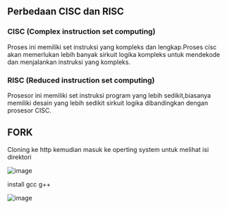 ## Perbedaan CISC dan RISC

### CISC (Complex instruction set computing)

Proses ini memiliki set instruksi yang kompleks dan lengkap.Proses cisc akan memerlukan lebih banyak sirkuit logika kompleks untuk mendekode dan menjalankan instruksi yang kompleks.

### RISC (Reduced instruction set computing)

Prosesor ini memiliki set instruksi program yang lebih sedikit,biasanya memiliki desain yang lebih sedikit sirkuit logika dibandingkan dengan prosesor CISC.

## FORK

Cloning ke http kemudian masuk ke operting system untuk melihat isi direktori

![image](https://github.com/azzasalsaars/SysOP24-3123521017/assets/160559457/c9d8909e-7acf-4276-821b-7f32f294bc29)

install gcc g++

![image](https://github.com/azzasalsaars/SysOP24-3123521017/assets/160559457/36974588-d83d-491d-a112-f1b2e44f6d0b)

